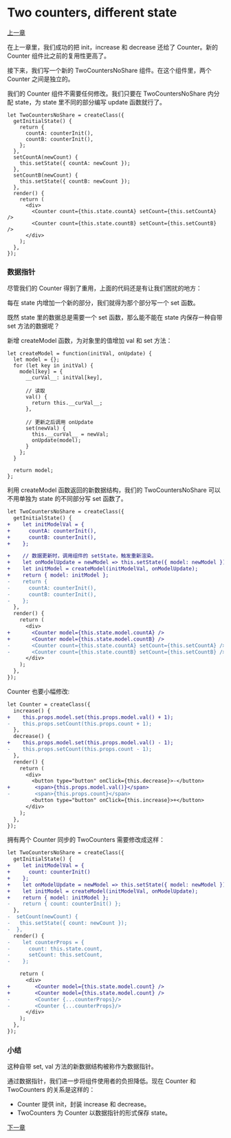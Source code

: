 # Two counters, different state

[上一章](https://github.com/blackChef/rce/blob/chinese-doc/tutorial/twoCounters-1.md)

在上一章里，我们成功的把 init，increase 和 decrease 还给了 Counter。新的 Counter 组件比之前的复用性更高了。

接下来，我们写一个新的 TwoCountersNoShare 组件。在这个组件里，两个 Counter 之间是独立的。

我们的 Counter 组件不需要任何修改。我们只要在 TwoCountersNoShare 内分配 state，为 state 里不同的部分编写 update 函数就行了。

```
let TwoCountersNoShare = createClass({
  getInitialState() {
    return {
      countA: counterInit(),
      countB: counterInit(),
    };
  },
  setCountA(newCount) {
    this.setState({ countA: newCount });
  },
  setCountB(newCount) {
    this.setState({ countB: newCount });
  },
  render() {
    return (
      <div>
        <Counter count={this.state.countA} setCount={this.setCountA} />
        <Counter count={this.state.countB} setCount={this.setCountB} />
      </div>
    );
  },
});
```

### 数据指针

尽管我们的 Counter 得到了重用，上面的代码还是有让我们困扰的地方：

每在 state 内增加一个新的部分，我们就得为那个部分写一个 set 函数。

既然 state 里的数据总是需要一个 set 函数，那么能不能在 state 内保存一种自带 set 方法的数据呢？

新增 createModel 函数，为对象里的值增加 val 和 set 方法：

```
let createModel = function(initVal, onUpdate) {
  let model = {};
  for (let key in initVal) {
    model[key] = {
      __curVal__: initVal[key],

      // 读取
      val() {
        return this.__curVal__;
      },

      // 更新之后调用 onUpdate
      set(newVal) {
        this.__curVal__ = newVal;
        onUpdate(model);
      }
    };
  }

  return model;
};
```

利用 createModel 函数返回的新数据结构，我们的 TwoCountersNoShare 可以不用单独为 state 的不同部分写 set 函数了。

```diff
let TwoCountersNoShare = createClass({
  getInitialState() {
+    let initModelVal = {
+      countA: counterInit(),
+      countB: counterInit(),
+    };

+    // 数据更新时，调用组件的 setState，触发重新渲染。
+    let onModelUpdate = newModel => this.setState({ model: newModel });
+    let initModel = createModel(initModelVal, onModelUpdate);
+    return { model: initModel };
-    return {
-      countA: counterInit(),
-      countB: counterInit(),
-    };
  },
  render() {
    return (
      <div>
+       <Counter model={this.state.model.countA} />
+       <Counter model={this.state.model.countB} />
-       <Counter count={this.state.countA} setCount={this.setCountA} />
-       <Counter count={this.state.countB} setCount={this.setCountB} />
      </div>
    );
  },
});
```

Counter 也要小幅修改:

```diff
let Counter = createClass({
  increase() {
+    this.props.model.set(this.props.model.val() + 1);
-    this.props.setCount(this.props.count + 1);
  },
  decrease() {
+    this.props.model.set(this.props.model.val() - 1);
-    this.props.setCount(this.props.count - 1);
  },
  render() {
    return (
      <div>
        <button type="button" onClick={this.decrease}>-</button>
+        <span>{this.props.model.val()}</span>
-        <span>{this.props.count}</span>
        <button type="button" onClick={this.increase}>+</button>
      </div>
    );
  },
});
```

拥有两个 Counter 同步的 TwoCounters 需要修改成这样：

```diff
let TwoCountersNoShare = createClass({
  getInitialState() {
+    let initModelVal = {
+      count: counterInit()
+    };
+    let onModelUpdate = newModel => this.setState({ model: newModel });
+    let initModel = createModel(initModelVal, onModelUpdate);
+    return { model: initModel };
-    return { count: counterInit() };
  },
-  setCount(newCount) {
-   this.setState({ count: newCount });
-  },
  render() {
-    let counterProps = {
-      count: this.state.count,
-      setCount: this.setCount,
-    };

    return (
      <div>
+        <Counter model={this.state.model.count} />
+        <Counter model={this.state.model.count} />
-        <Counter {...counterProps}/>
-        <Counter {...counterProps}/>
      </div>
    );
  },
});
```

### 小结

这种自带 set, val 方法的新数据结构被称作为数据指针。

通过数据指针，我们进一步将组件使用者的负担降低。现在 Counter 和 TwoCounters 的关系是这样的：

- Counter 提供 init，封装 increase 和 decrease。
- TwoCounters 为 Counter 以数据指针的形式保存 state。

[下一章](https://github.com/blackChef/rce/blob/chinese-doc/tutorial/twoCounters-3.md)


